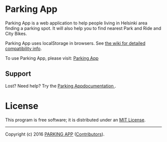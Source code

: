 # Parking App


Parking App is a web application to help people living in Helsinki area finding a parking spot. It will also help you to find nearest Park and Ride and City Bikes.

Parking App uses localStorage in browsers. See [the wiki for detailed compatibility info][supported browsers].

To use Parking App, please visit: [Parking App](https://hsl-parking.herokuapp.com)

[supported browsers]: https://github.com/danhphan1307/innovation/wiki/Supported-Browsers-Platforms

## Support

Lost? Need help? Try the
[Parking Appdocumentation ](https://github.com/danhphan1307/innovation/wiki).


# License

This program is free software; it is distributed under an
[MIT License](https://github.com/danhphan1307/innovation/blob/master/LICENSE).

---

Copyright (c) 2016 [PARKING APP](https://hsl-parking.herokuapp.com)
([Contributors](https://github.com/danhphan1307/innovation/graphs/contributors)).